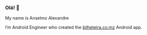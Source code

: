 ### Olá! 👋

My name is Anselmo Alexandre

I’m Android Engineer who created the [bilheteira.co.mz](https://play.google.com/store/apps/details?id=mz.co.bilheteira.bilheteira) Android app.
